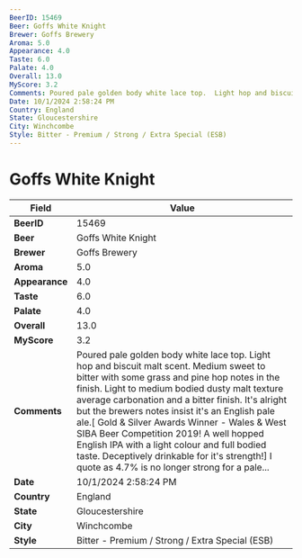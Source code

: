 ```yaml
---
BeerID: 15469
Beer: Goffs White Knight
Brewer: Goffs Brewery
Aroma: 5.0
Appearance: 4.0
Taste: 6.0
Palate: 4.0
Overall: 13.0
MyScore: 3.2
Comments: Poured pale golden body white lace top.  Light hop and biscuit malt scent.  Medium sweet to bitter with some grass and pine hop notes in the finish. Light to medium bodied dusty malt texture average carbonation and a bitter finish.  It's alright but the brewers notes insist it's an English pale ale.[ Gold & Silver Awards Winner - Wales & West SIBA Beer Competition 2019! A well hopped English IPA with a light colour and full bodied taste. Deceptively drinkable for it's strength!] I quote as 4.7% is no longer strong for a pale...
Date: 10/1/2024 2:58:24 PM
Country: England
State: Gloucestershire
City: Winchcombe
Style: Bitter - Premium / Strong / Extra Special (ESB)
---
```


# Goffs White Knight

| Field         | Value |
|---------------|-------|
| **BeerID** | 15469 |
| **Beer** | Goffs White Knight |
| **Brewer** | Goffs Brewery |
| **Aroma** | 5.0 |
| **Appearance** | 4.0 |
| **Taste** | 6.0 |
| **Palate** | 4.0 |
| **Overall** | 13.0 |
| **MyScore** | 3.2 |
| **Comments** | Poured pale golden body white lace top.  Light hop and biscuit malt scent.  Medium sweet to bitter with some grass and pine hop notes in the finish. Light to medium bodied dusty malt texture average carbonation and a bitter finish.  It's alright but the brewers notes insist it's an English pale ale.[ Gold & Silver Awards Winner - Wales & West SIBA Beer Competition 2019! A well hopped English IPA with a light colour and full bodied taste. Deceptively drinkable for it's strength!] I quote as 4.7% is no longer strong for a pale... |
| **Date** | 10/1/2024 2:58:24 PM |
| **Country** | England |
| **State** | Gloucestershire |
| **City** | Winchcombe |
| **Style** | Bitter - Premium / Strong / Extra Special (ESB) |
